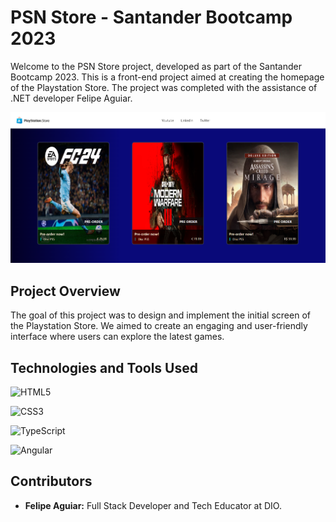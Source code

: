 # PSN Store - Santander Bootcamp 2023

Welcome to the PSN Store project, developed as part of the Santander Bootcamp 2023. This is a front-end project aimed at creating the homepage of the Playstation Store. The project was completed with the assistance of .NET developer Felipe Aguiar.

![PSN Store Homepage](https://github.com/Edhuylson/psn/blob/main/src/assets/images/homepage.png)

## Project Overview

The goal of this project was to design and implement the initial screen of the Playstation Store. We aimed to create an engaging and user-friendly interface where users can explore the latest games.

## Technologies and Tools Used

![HTML5](https://img.shields.io/badge/html5-%23E34F26.svg?style=for-the-badge&logo=html5&logoColor=white)

![CSS3](https://img.shields.io/badge/css3-%231572B6.svg?style=for-the-badge&logo=css3&logoColor=white)

![TypeScript](https://img.shields.io/badge/typescript-%23007ACC.svg?style=for-the-badge&logo=typescript&logoColor=white)

![Angular](https://img.shields.io/badge/angular-%23DD0031.svg?style=for-the-badge&logo=angular&logoColor=white)


## Contributors

- **Felipe Aguiar:** Full Stack Developer and Tech Educator at DIO.
